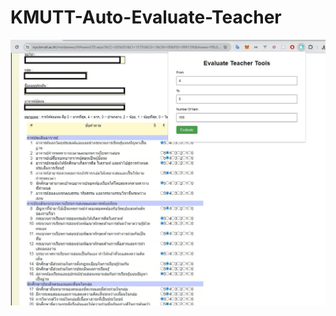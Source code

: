 # KMUTT-Auto-Evaluate-Teacher

![image1](https://github.com/siraom15/KMUTT-Auto-Evaluate-Teacher/blob/main/example/image1.jpg)